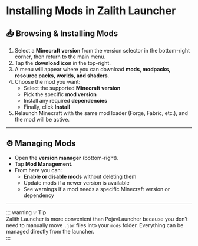 # Installing Mods in Zalith Launcher  

## 📥 Browsing & Installing Mods
1. Select a **Minecraft version** from the version selector in the bottom-right corner, then return to the main menu.  
2. Tap the **download icon** in the top-right.  
3. A menu will appear where you can download **mods, modpacks, resource packs, worlds, and shaders**.  
4. Choose the mod you want:  
   - Select the supported **Minecraft version**  
   - Pick the specific **mod version**  
   - Install any required **dependencies**  
   - Finally, click **Install**  
5. Relaunch Minecraft with the same mod loader (Forge, Fabric, etc.), and the mod will be active.  

---

## ⚙️ Managing Mods
- Open the **version manager** (bottom-right).  
- Tap **Mod Management**.  
- From here you can:  
  - **Enable or disable mods** without deleting them  
  - Update mods if a newer version is available  
  - See warnings if a mod needs a specific Minecraft version or dependency  

---

::: warning 💡 Tip  
Zalith Launcher is more convenient than PojavLauncher because you don’t need to manually move `.jar` files into your `mods` folder. Everything can be managed directly from the launcher.  
:::
